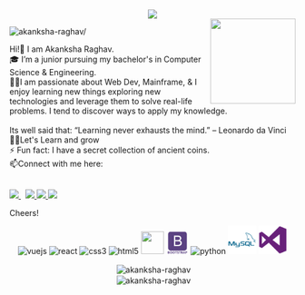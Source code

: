 <div align="center">
<img src="https://user-images.githubusercontent.com/42115530/92640221-9728ca00-f2fa-11ea-8994-c72b26e937de.gif" align="center"/>
</div>
<img align ="right" src = "https://i.imgur.com/w4pKOQi.jpg" width="150" height="150">
<p align="left"> <img src=https://komarev.com/ghpvc/?username=akanksha-raghav alt=akanksha-raghav/></p>
Hi!👋 I am Akanksha Raghav.<br>
🎓 I’m a junior pursuing my bachelor's in Computer Science & Engineering.<br/>
👩‍💻I am passionate about Web Dev, Mainframe, & I enjoy learning new things exploring new technologies and leverage them to solve real-life problems. I tend to discover ways to apply my knowledge.<br /><br>
Its well said that:
“Learning never exhausts the mind.” – Leonardo da Vinci <br />
👨‍💻Let's Learn and grow<br />
⚡ Fun fact: I have a secret collection of ancient coins. <br />
 📫Connect with me here:<br />
 <br />
 <p>
  <a href="https://www.linkedin.com/in/akanksha-raghav-386938188/">
    <img src="https://img.shields.io/badge/akanksha-raghav-386938188?style=flat&logo=linkedin">
  </a> &nbsp; 
  <a href="https://twitter.com/AkankshaRaghav9">
    <img src="https://img.shields.io/badge/@AkankshaRaghav9-30302f?style=flat&logo=twitter">
  </a>
 <a href="https://medium.com/@akanksharaghav">
    <img src="https://img.shields.io/badge/akanksharaghav-30302f?style=flat&logo=medium">
  </a>
 <a href="https://dev.to/akanksha15">
    <img src="https://img.shields.io/badge/akanksha15-30302f?style=flat&logo=dev.to">
  </a>
</p>

Cheers!
<p align="center"><img src =https://icongr.am/devicon/vuejs-original-wordmark.svg?size=128&color=currentColor alt = vuejs width="40" height ="40">
 <img src=https://icongr.am/devicon/react-original.svg?size=128&color=currentColor alt=react width="40" height="40"/> 
 <img src=https://icongr.am/devicon/css3-original.svg?size=128&color=currentColor alt=css3 width="40" height="40"/> 
 <img src=https://icongr.am/devicon/html5-original.svg?size=128&color=currentColor alt=html5 width="40" height="40"/> 
 <img src=https://icongr.am/devicon/javascript-original.svg?size=128&color=currentColor width="40" height="40"/> 
 <img src=https://raw.githubusercontent.com/devicons/devicon/master/icons/bootstrap/bootstrap-plain-wordmark.svg alt=Bootstrap width="40" height="40"/> 
 <img src=https://icongr.am/devicon/python-original.svg?size=128&color=currentColor alt=python width="50" height="50"/>
 <img src=https://raw.githubusercontent.com/devicons/devicon/master/icons/mysql/mysql-plain-wordmark.svg alt=mysql width="50" height="50"/> 
 <img src=https://raw.githubusercontent.com/devicons/devicon/master/icons/visualstudio/visualstudio-plain.svg alt=vs-code width="50" height="50"/></p>
<div align="center">&nbsp;<img align="center" src="https://github-readme-stats.vercel.app/api?username=akanksha-raghav&show_icons=true" alt="akanksha-raghav" />
</div>
<div align="center">&nbsp;<img align="center" src="https://github-readme-stats.vercel.app/api/top-langs/?username=akanksha-raghav&theme=tokyonight" alt="akanksha-raghav" />
 </div>
